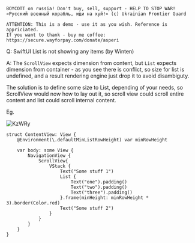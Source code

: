 ```
BOYCOTT on russia! Don't buy, sell, support - HELP TO STOP WAR!
«Русский военный корабль, иди на хуй!» (c) Ukrainian Frontier Guard

ATTENTION: This is a demo - use it as you wish. Reference is appriciated.
If you want to thank - buy me coffee: https://secure.wayforpay.com/donate/asperi
```

Q: SwiftUI List is not showing any items (by Winten)

A: The `ScrollView` expects dimension from content, but `List` expects dimension from container - as you see there is conflict, so size for list is undefined, and a result rendering engine just drop it to avoid disambiguty.

The solution is to define some size to List, depending of your needs, so ScrollView would now how to lay out it, so scroll view could scroll entire content and list could scroll internal content.

Eg.

![KzWRy](https://user-images.githubusercontent.com/62171579/163792238-6aea0789-76e0-4fd4-96c1-69e64f9fcc1b.png)


```
struct ContentView: View {
    @Environment(\.defaultMinListRowHeight) var minRowHeight

    var body: some View {
        NavigationView {
            ScrollView{
                VStack {
                    Text("Some stuff 1")
                    List {
                        Text("one").padding()
                        Text("two").padding()
                        Text("three").padding()
                    }.frame(minHeight: minRowHeight * 3).border(Color.red)
                    Text("Some stuff 2")
                }
            }
        }
    }
}
```
